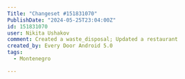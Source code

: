 ```yaml
---
Title: "Changeset #151831070"
PublishDate: "2024-05-25T23:04:00Z"
id: 151831070
user: Nikita Ushakov
comment: Created a waste_disposal; Updated a restaurant
created_by: Every Door Android 5.0
tags:
  - Montenegro

---
```

